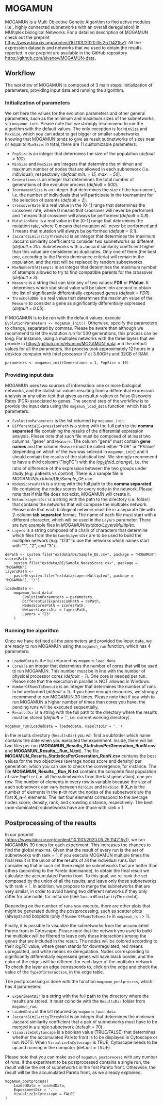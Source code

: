 # MOGAMUN
MOGAMUN is a Multi Objective Genetic Algorithm to find active modules 
(i.e., highly connected subnetworks with an overall deregulation) in MUltiplex 
biological Networks. For a detailed description of MOGAMUN check out the preprint 
https://www.biorxiv.org/content/10.1101/2020.05.25.114215v1. All the expression 
datasets and networks that we used to obtain the results reported in our 
preprint are available in the GitHub repository 
https://github.com/elvanov/MOGAMUN-data.  

## Workflow
The workflow of MOGAMUN is composed of 3 main steps: initialization of 
parameters, providing input data and running the algorithm.

### Initialization of parameters 
We set here the values for the evolution parameters and other general 
parameters, such as the minimum and maximum sizes of the subnetworks, via 
`mogamun_init`. Please note that we strongly recommend to run the algorithm
with the default values. The only exception is for `MinSize` and `MaxSize`, 
which you can adapt to get bigger or smaller subnetworks, knowing that MOGAMUN
tends to give as result subnetworks of sizes near or equal to `MinSize`. 
In total, there are 11 customizable parameters: 

* `PopSize` is an integer that determines the size of the population 
(*default = 100*).
* `MinSize` and `MaxSize` are integers that determine the minimun and maximum 
number of nodes that are allowed in each subnetwork (i.e. individual), 
respectively (*default min. = 15, max. = 50*).
* `Generations` is an integer that determines the total number of generations 
of the evolution process (*default = 500*).
* `TournamentSize` is an integer that determines the size of the tournament, 
i.e. the number of individuals that will participate in the tournament for the 
selection of parents (*default = 2*).
* `CrossoverRate` is a real value in the [0-1] range that determines the 
crossover rate, where 0 means that crossover will never be performed and 1 
means that crossover will always be performed (*default = 0.8*).
* `MutationRate` is a real value in the [0-1] range that determines the 
mutation rate, where 0 means that mutation will never be performed and 1 means 
that mutation will always be performed (*default = 0.1*).
* `JaccardSimilarityThreshold` is an integer that determines the maximum 
Jaccard similarity coefficient to consider two subnetworks as different 
(*default = 30*). Subnetworks with a Jaccard similarity coefficient higher than 
this value are considered as duplicates. Only one of them (the best one, 
according to the Pareto dominance criteria) will remain in the population, and 
the rest will be replaced by random subnetworks.
* `MaxNumberOfAttempts` is an integer that determines the maximum number of 
attempts allowed to try to find compatible parents for the crossover 
(*default = 3*).
* `Measure` is a string that can take any of two values: **FDR** or **PValue**. 
It determines which statistical value will be taken into account to obtain the 
list of significantly differentially expressed genes (*default  = FDR*).
* `ThresholdDEG` is a real value that determines the maximum value of the 
`Measure` to consider a gene as significantly differentially expressed 
(*default = 0.05*).

If MOGAMUN is to be run with the default values, execute 
`EvolutionParameters <- mogamun_init()`. Otherwise, specify the parameters to 
change, separated by commas. Please be aware than although we recommend to let 
the evolution run for 500 generations, this process can be long. For instance, 
using a multiplex networks with the three layers that we provide in 
https://github.com/elvanov/MOGAMUN-data and the default values for all the 
parameters, the process took approximately 12 hours in a desktop computer with 
Intel processor i7 at 3.60GHz and 32GB of RAM.


```{r init, echo = TRUE, message = FALSE}
parameters <- mogamun_init(Generations = 1, PopSize = 10)
```


### Providing input data
MOGAMUN uses two sources of information: one or more biological networks, and 
the statistical values resulting from a differential expression analysis or any 
other test that gives as result *p*-values or False Discovery Rates (FDR) 
associated to genes. The second step of the workflow is to provide the input 
data using the `mogamun_load_data` function, which has 5 parameters:

* `EvolutionParameters` is the list returned by `mogamun_init`.
* `DifferentialExpressionPath` is a string with the full path to the 
**comma separated** file containing the results of the differential expression 
analysis. Please note that such file must be composed of at least two columns: 
"gene" and `Measure`. The column "gene" must contain **gene names** and the 
column `Measure` must be called either "FDR" or "PValue" (depending on which of 
the two was seleced in `mogamun_init`) and it should contain the results of the 
statistical test. We strongly recommend to have a third columm ("logFC") with 
the $log_2(fold\_change)$, i.e. the ratio of difference of the expression 
between the two groups under study (e.g. patients vs control). There is a 
sample file in *MOGAMUN/extdata/DE/Sample_DE.csv*.
* `NodesScoresPath` is a string with the full path to the **comma separated** 
file containing the nodes scores for every node in the network. Please note 
that if this file does not exist, MOGAMUN will create it. 
* `NetworkLayersDir` is a string with the path to the directory (i.e. folder) 
that contains the networks that will compose the multiplex network. Please note 
that each biological network must be in a separate file with 2-column 
**tab separated** format. The name of each file must start with a different 
character, which will be used in the `Layers` parameter. There are two example 
files in *MOGAMUN/extdata/LayersMultiplex*.
* `Layers` is a string composed of a chain of characters that determine which 
files from the `NetworkLayersDir` are to be used to build the multiplex network 
(e.g. "123" to use the networks which names start with "1", "2", and "3").

```{r load, echo = TRUE}
dePath <- system.file("extdata/DE/Sample_DE.csv", package = "MOGAMUN")
scoresPath <-
    system.file("extdata/DE/Sample_NodesScore.csv", package = "MOGAMUN")
layersPath <-
    paste0(system.file("extdata/LayersMultiplex", package = "MOGAMUN"), "/")

loadedData <-
    mogamun_load_data(
        EvolutionParameters = parameters,
        DifferentialExpressionPath = dePath,
        NodesScoresPath = scoresPath,
        NetworkLayersDir = layersPath,
        Layers = "23"
    )
```

### Running the algorithm
Once we have defined all the parameters and provided the input data, we are 
ready to run MOGAMUN using the `mogamun_run` function, which has 4 parameters: 

* `LoadedData` is the list returned by `mogamun_load_data`
* `Cores` is an integer that determines the number of cores that will be used 
to run MOGAMUN. This number must be in line with the number of physical 
processor cores (*default = 1*). One core is needed per run. Please note that 
the execution in parallel is NOT allowed in Windows.
* `NumberOfRunsToExecute` is an integer that determines the number of runs to 
be performed (*default = 1*). If you have enough resources, we strongly 
recommend to run MOGAMUN 30 times. Please note that if you wish to run MOGAMUN 
a higher number of times than cores you have, the pending runs will be executed 
sequentially. 
* `ResultsDir` is a string with the full path to the directory where the 
results must be stored (*default = '.'*, i.e. current working directory).

```{r run, echo = TRUE}
mogamun_run(LoadedData = loadedData, ResultsDir = '.')
```

In the results directory (`ResultsDir`) you will find a subfolder which name 
contains the date when you executed the experiment. Inside, there will be two 
files per run (**MOGAMUN_Results_StatisticsPerGeneration_RunN.csv** and 
**MOGAMUN_Results__Run_N.txt**). The file 
**MOGAMUN_Results_StatisticsPerGeneration_RunN.csv** contains the best values 
for the two objectives (average nodes score and density) per generation, which 
you can use to check the convergence, for instance. The file 
**MOGAMUN_Results__Run_N.txt** contains the complete final population of size 
`PopSize` (i.e. all the subnetworks from the last generation), one per row. 
The number of elements in every row is variable because the size of each 
subnetwork can vary between `MinSize` and 
`MaxSize`. If **X_n** is the number of elements in the 
**n**-th row: the nodes of the subnetwork are the first **X_n**-4 elements. 
The last four elements correspond to the average nodes score, density, rank, 
and crowding distance, respectively. The best (non-dominated) subnetworks have 
are those with rank = 1. 


## Postprocessing of the results
In our preprint (https://www.biorxiv.org/content/10.1101/2020.05.25.114215v1), 
we ran MOGAMUN 30 times for each experiment. This increases the chances to find 
the global maxima. Given that the result of every run is the set of subnetworks 
with rank = 1, if you execute MOGAMUN multiple times the final result is the 
union of the results of all the individual runs. But considering that in such 
set there might be subnetworks that are better than others (according to the 
Pareto dominance), to obtain the final result we calculate the accumulated 
Pareto front. To this goal, we re-rank the set composed by the union of all the 
results, and leave only those subnetworks with rank = 1. In addition, we
propose to merge the subnetworks that are very similar, in order to avoid 
having two different networks if they only differ for one node, for instance 
(see `JaccardSimilarityThreshold`).

Depending on the number of runs you execute, there are other plots that might 
be generated during the postprocessing, such as scatter plots (always) and 
boxplots (only if `NumberOfRunsToExecute` in `mogamun_run` > 1).

Finally, it is possible to visualize the subnetworks from the accumulated 
Pareto front in Cytoscape. Please note that the network you used to build the 
multiplex will be filtered to leave only those interactions among the genes 
that are included in the result. The nodes will be colored according to their 
*logFC* value, where green stands for downregulated, red means upregulated, and 
white means no deregulation. Nodes corresponding to significantly 
differentially expressed genes will have black border, and the color of the 
edges will be different for each layer of the multiplex network. To check the 
layer an edge corresponds to, click on the edge and check the value of the 
`TypeOfInteraction`, in the edge table. 

The postprocessing is done with the function `mogamun_postprocess`, which has 
4 parameters:  

* `ExperimentDir` is a string with the full path to the directory where the 
results are stored. It must coincide with the `ResultsDir` folder from 
`mogamun_run`.
* `LoadedData` is the list returned by `mogamun_load_data`.
* `JaccardSimilarityThreshold` is an integer that determines the minimum 
Jaccard similarity coefficient that a pair of subnetworks must have to be 
merged in a single subnetwork (default = 70).
* `VisualizeInCytoscape` is a boolean value (TRUE/FALSE) that determines 
whether the accumulated Pareto front is to be displayed in Cytoscape or not. 
NOTE. When `VisualizeInCytoscape` is TRUE, Cytoscape needs to be up and running 
in the computer (default = TRUE). 

Please note that you can make use of `mogamun_postprocess` with any number of 
runs. If the experiment to be postprocessed contains a single run, the result 
will be the set of subnetworks in the first Pareto front. Otherwise, the result 
will be the accumulated Pareto front, as we already explained. 

```{r end, echo = TRUE}
mogamun_postprocess(
    LoadedData = loadedData, 
    ExperimentDir = '.', 
    VisualizeInCytoscape = FALSE
)
```

